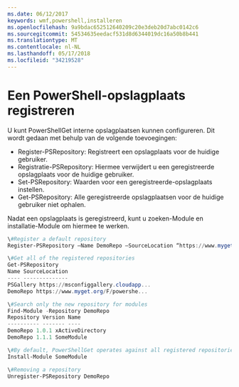 ```yaml
---
ms.date: 06/12/2017
keywords: wmf,powershell,installeren
ms.openlocfilehash: 9a9bdac652512640209c20e3deb20d7abc0142c6
ms.sourcegitcommit: 54534635eedacf531d8d6344019dc16a50b8b441
ms.translationtype: MT
ms.contentlocale: nl-NL
ms.lasthandoff: 05/17/2018
ms.locfileid: "34219528"
---
```

# <a name="register-a-powershell-repository"></a>Een PowerShell-opslagplaats registreren
U kunt PowerShellGet interne opslagplaatsen kunnen configureren. Dit wordt gedaan met behulp van de volgende toevoegingen:
- Register-PSRepository: Registreert een opslagplaats voor de huidige gebruiker.
- Registratie-PSRepository: Hiermee verwijdert u een geregistreerde opslagplaats voor de huidige gebruiker.
- Set-PSRepository: Waarden voor een geregistreerde-opslagplaats instellen.
- Get-PSRepository: Alle geregistreerde opslagplaatsen voor de huidige gebruiker niet ophalen.

Nadat een opslagplaats is geregistreerd, kunt u zoeken-Module en installatie-Module om hiermee te werken.

```powershell
\#Register a default repository
Register-PSRepository –Name DemoRepo –SourceLocation “https://www.myget.org/F/powershellgetdemo/api/v2” –PublishLocation “<https://www.myget.org/F/powershellgetdemo/api/v2>/package” –InstallationPolicy –Trusted

\#Get all of the registered repositories
Get-PSRepository
Name SourceLocation
---- --------------
PSGallery https://msconfiggallery.cloudapp...
DemoRepo https://www.myget.org/F/powershe...

\#Search only the new repository for modules
Find-Module -Repository DemoRepo
Repository Version Name
---------- ------- ----
DemoRepo 1.0.1 xActiveDirectory
DemoRepo 1.1.1 SomeModule

\#By default, PowerShellGet operates against all registered repositories when none is specified. In this example, the “SomeModule” module is installed from the DemoRepo.
Install-Module SomeModule

\#Removing a repository
Unregister-PSRepository DemoRepo
```
